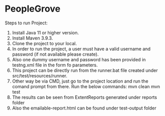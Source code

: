 # PeopleGrove
Steps to run Project:
1. Install Java 11 or higher version.
2. Install Maven 3.9.3.
3. Clone the project to your local.
4. In order to run the project, a user must have a valid username and password (if not available please create).
5. Also one dummy username and password has been provided in testng.xml file in the form fo parameters.
6. This project can be directly run from the runner.bat file created under src/test/resources/runner.
8. Other way be via CMD, just go to the project location and run the comand prompt from there. Run the below commands:
     mvn clean
     mvn test
9. The results can be seen from ExtentReports generated under reports folder
10. Also the emailable-report.html can be found under test-output folder
    
